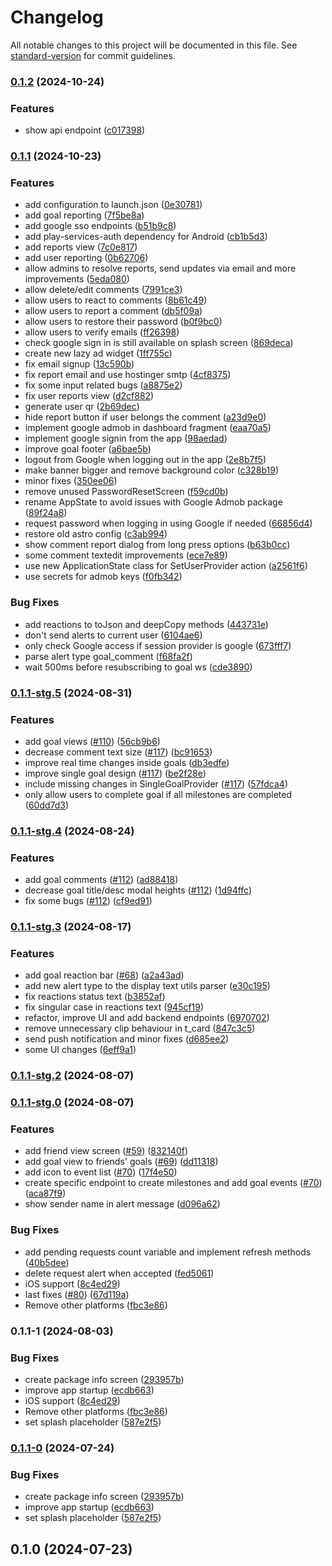 # Changelog

All notable changes to this project will be documented in this file. See [standard-version](https://github.com/conventional-changelog/standard-version) for commit guidelines.

### [0.1.2](https://github.com/nicoovillarr/trgtz/compare/v0.1.1...v0.1.2) (2024-10-24)


### Features

* show api endpoint ([c017398](https://github.com/nicoovillarr/trgtz/commit/c017398dbbe690ac32b957eb4854b32d684721cc))

### [0.1.1](https://github.com/nicoovillarr/trgtz/compare/v0.1.1-stg.5...v0.1.1) (2024-10-23)


### Features

* add configuration to launch.json ([0e30781](https://github.com/nicoovillarr/trgtz/commit/0e30781e7dafaedf2dddb629adfb3c07272c869a))
* add goal reporting ([7f5be8a](https://github.com/nicoovillarr/trgtz/commit/7f5be8a9ce2105f5a82eb4d07f0f75eef9340798))
* add google sso endpoints ([b51b9c8](https://github.com/nicoovillarr/trgtz/commit/b51b9c8485fc66fcae46d10fe0a755d08bdb4a38))
* add play-services-auth dependency for Android ([cb1b5d3](https://github.com/nicoovillarr/trgtz/commit/cb1b5d3bba4c0037f6a7427746f84bf5ebdf2ec2))
* add reports view ([7c0e817](https://github.com/nicoovillarr/trgtz/commit/7c0e817449c42f459574a32904e20424b5695590))
* add user reporting ([0b62706](https://github.com/nicoovillarr/trgtz/commit/0b627064ef777b3bc567b9137e83fac08790a276))
* allow admins to resolve reports, send updates via email and more improvements ([5eda080](https://github.com/nicoovillarr/trgtz/commit/5eda080b776c6bfb11141129d561086366ccfd7c))
* allow delete/edit comments ([7991ce3](https://github.com/nicoovillarr/trgtz/commit/7991ce3f3acc9511fb2f22e13f93a27fa19c0d12))
* allow users to react to comments ([8b61c49](https://github.com/nicoovillarr/trgtz/commit/8b61c4906e14a6943c7f4f5d65c69deeff6ad714))
* allow users to report a comment ([db5f09a](https://github.com/nicoovillarr/trgtz/commit/db5f09a48d3b7f0309beb86e72fb00cb53ca602b))
* allow users to restore their password ([b0f9bc0](https://github.com/nicoovillarr/trgtz/commit/b0f9bc09862cef54280a3ca8726cb6d15df4fd3b))
* allow users to verify emails ([ff26398](https://github.com/nicoovillarr/trgtz/commit/ff263986ec21f9c3f044f5bb03f2b6b88b1f678b))
* check google sign in is still available on splash screen ([869deca](https://github.com/nicoovillarr/trgtz/commit/869deca19ab0f0f76ab3bbff07f508ae802149c2))
* create new lazy ad widget ([1ff755c](https://github.com/nicoovillarr/trgtz/commit/1ff755c1565bbe1d4799b45bf929e71427403c86))
* fix email signup ([13c590b](https://github.com/nicoovillarr/trgtz/commit/13c590b5c04fbbee7d8e8d8b37e2ba960df85c6d))
* fix report email and use hostinger smtp ([4cf8375](https://github.com/nicoovillarr/trgtz/commit/4cf83758531eb8908cd38339aea5f510da144623))
* fix some input related bugs ([a8875e2](https://github.com/nicoovillarr/trgtz/commit/a8875e223c5639f132bb5f7d3be20e29fbf32eec))
* fix user reports view ([d2cf882](https://github.com/nicoovillarr/trgtz/commit/d2cf882f4fd8c9579cefdefc8ec89c8b1c5a1c53))
* generate user qr ([2b69dec](https://github.com/nicoovillarr/trgtz/commit/2b69dec39bbe7ad69b91a65d447b739fe108aad5))
* hide report button if user belongs the comment ([a23d9e0](https://github.com/nicoovillarr/trgtz/commit/a23d9e05362b5f05e289f035a9e3894132cdea78))
* implement google admob in dashboard fragment ([eaa70a5](https://github.com/nicoovillarr/trgtz/commit/eaa70a597b1ad6821d42a70bd1f6cb2b263ee9ef))
* implement google signin from the app ([98aedad](https://github.com/nicoovillarr/trgtz/commit/98aedad30c19aae54db3a0239160fd4c602192d3))
* improve goal footer ([a6bae5b](https://github.com/nicoovillarr/trgtz/commit/a6bae5b4443b64f3b4e0125e7a48d6d4769bcda2))
* logout from Google when logging out in the app ([2e8b7f5](https://github.com/nicoovillarr/trgtz/commit/2e8b7f590bee055a483e854ae32599620c6d55fa))
* make banner bigger and remove background color ([c328b19](https://github.com/nicoovillarr/trgtz/commit/c328b19b778aaaf9ebbb1a3a46843ec2bc099f4f))
* minor fixes ([350ee06](https://github.com/nicoovillarr/trgtz/commit/350ee06d53077cbf2656374de75a5f3990c67253))
* remove unused PasswordResetScreen ([f59cd0b](https://github.com/nicoovillarr/trgtz/commit/f59cd0b57f8676375311e9d0cab5da48bafa09a4))
* rename AppState to avoid issues with Google Admob package ([89f24a8](https://github.com/nicoovillarr/trgtz/commit/89f24a875f3a41d4df6e0850d1da3e404e95e61d))
* request password when logging in using Google if needed ([66856d4](https://github.com/nicoovillarr/trgtz/commit/66856d41c1540864f9619649238f786d9ee5ed04))
* restore old astro config ([c3ab994](https://github.com/nicoovillarr/trgtz/commit/c3ab9942e51a92a06744c1ce23cf31e1320ce965))
* show comment report dialog from long press options ([b63b0cc](https://github.com/nicoovillarr/trgtz/commit/b63b0cca1cf41a3f0b21dd03595c3c763b9145b4))
* some comment textedit improvements ([ece7e89](https://github.com/nicoovillarr/trgtz/commit/ece7e89625d7326be85eb3ef0f32fd0ebcaa314d))
* use new ApplicationState class for SetUserProvider action ([a2561f6](https://github.com/nicoovillarr/trgtz/commit/a2561f6d61089174e1bcebc849f1d94ed5d12915))
* use secrets for admob keys ([f0fb342](https://github.com/nicoovillarr/trgtz/commit/f0fb3426aa9cea1866ff2d89d7de1c937ceec115))


### Bug Fixes

* add reactions to toJson and deepCopy methods ([443731e](https://github.com/nicoovillarr/trgtz/commit/443731e9848a5ebfcd4ae39ef7ffd425b039658f))
* don't send alerts to current user ([6104ae6](https://github.com/nicoovillarr/trgtz/commit/6104ae623abf83579bf73874726840b029e2d320))
* only check Google access if session provider is google ([673fff7](https://github.com/nicoovillarr/trgtz/commit/673fff732d1fc3ada3ec3ee533ff4513c09e599d))
* parse alert type goal_comment ([f68fa2f](https://github.com/nicoovillarr/trgtz/commit/f68fa2fb9421bf0895d96d0466a0e8d16fc53bc6))
* wait 500ms before resubscribing to goal ws ([cde3890](https://github.com/nicoovillarr/trgtz/commit/cde38909cf766d6363dfbd6f38a6d96dd12495a1))

### [0.1.1-stg.5](https://github.com/nicoovillarr/trgtz/compare/v0.1.1-stg.4...v0.1.1-stg.5) (2024-08-31)


### Features

* add goal views ([#110](https://github.com/nicoovillarr/trgtz/issues/110)) ([56cb9b6](https://github.com/nicoovillarr/trgtz/commit/56cb9b64bd5dbdcd5ec4fa0ea8d230a85770b332))
* decrease comment text size ([#117](https://github.com/nicoovillarr/trgtz/issues/117)) ([bc91653](https://github.com/nicoovillarr/trgtz/commit/bc91653bdc2dfa9b11614f20a527fb9c34a84366))
* improve real time changes inside goals ([db3edfe](https://github.com/nicoovillarr/trgtz/commit/db3edfe18796efb07c2a520f0f2cc75d5d672675))
* improve single goal design ([#117](https://github.com/nicoovillarr/trgtz/issues/117)) ([be2f28e](https://github.com/nicoovillarr/trgtz/commit/be2f28ef16afda863d1f587966539f74fc6cef06))
* include missing changes in SingleGoalProvider ([#117](https://github.com/nicoovillarr/trgtz/issues/117)) ([57fdca4](https://github.com/nicoovillarr/trgtz/commit/57fdca475511ea338d14c0615d38230eb2a28ef8))
* only allow users to complete goal if all milestones are completed ([60dd7d3](https://github.com/nicoovillarr/trgtz/commit/60dd7d368a218bf9021b9cf42daa40b3905c5700))

### [0.1.1-stg.4](https://github.com/nicoovillarr/trgtz/compare/v0.1.1-stg.3...v0.1.1-stg.4) (2024-08-24)


### Features

* add goal comments ([#112](https://github.com/nicoovillarr/trgtz/issues/112)) ([ad88418](https://github.com/nicoovillarr/trgtz/commit/ad88418a7857c55009bc163d562b2fdbdf413ecf))
* decrease goal title/desc modal heights ([#112](https://github.com/nicoovillarr/trgtz/issues/112)) ([1d94ffc](https://github.com/nicoovillarr/trgtz/commit/1d94ffc5ba21bf000e4f4ce3c3876771aa0c2167))
* fix some bugs ([#112](https://github.com/nicoovillarr/trgtz/issues/112)) ([cf9ed91](https://github.com/nicoovillarr/trgtz/commit/cf9ed918c368a193b1f10a5cbf534adedc3c8421))

### [0.1.1-stg.3](https://github.com/nicoovillarr/trgtz/compare/v0.1.1-stg.2...v0.1.1-stg.3) (2024-08-17)


### Features

* add goal reaction bar ([#68](https://github.com/nicoovillarr/trgtz/issues/68)) ([a2a43ad](https://github.com/nicoovillarr/trgtz/commit/a2a43ad0ccf67330863394a09891ed48b802452e))
* add new alert type to the display text utils parser ([e30c195](https://github.com/nicoovillarr/trgtz/commit/e30c195d6fafb6e631fe537079fc699ca7c83925))
* fix reactions status text ([b3852af](https://github.com/nicoovillarr/trgtz/commit/b3852afba3b0261818e0d35b6aad1f9797652b4e))
* fix singular case in reactions text ([945cf19](https://github.com/nicoovillarr/trgtz/commit/945cf19f435e023a05ca6294c34d94a9a60a32ac))
* refactor, improve UI and add backend endpoints ([6970702](https://github.com/nicoovillarr/trgtz/commit/697070238077446981fe76fbab86827cf307a37f))
* remove unnecessary clip behaviour in t_card ([847c3c5](https://github.com/nicoovillarr/trgtz/commit/847c3c54ba30508390b3b913097cee2ba427bec6))
* send push notification and minor fixes ([d685ee2](https://github.com/nicoovillarr/trgtz/commit/d685ee23cd249d67e30aefc4b5da939039329d4b))
* some UI changes ([6eff9a1](https://github.com/nicoovillarr/trgtz/commit/6eff9a16a10ad89aedf3c6065927ac884a4719ee))

### [0.1.1-stg.2](https://github.com/nicoovillarr/trgtz/compare/v0.1.1-stg.1...v0.1.1-stg.2) (2024-08-07)

### [0.1.1-stg.0](https://github.com/marppasas/ygoal/compare/v0.1.1-0...v0.1.1-stg.0) (2024-08-07)


### Features

* add friend view screen ([#59](https://github.com/marppasas/ygoal/issues/59)) ([832140f](https://github.com/marppasas/ygoal/commit/832140fda0dee09d3784d4499554f7e9d3e97491))
* add goal view to friends' goals ([#69](https://github.com/marppasas/ygoal/issues/69)) ([dd11318](https://github.com/marppasas/ygoal/commit/dd113187686b3de352ade35007a64d70d2970a05))
* add icon to event list ([#70](https://github.com/marppasas/ygoal/issues/70)) ([17f4e50](https://github.com/marppasas/ygoal/commit/17f4e50bba313919dadb8fe7625b1a30f2e313bf))
* create specific endpoint to create milestones and add goal events ([#70](https://github.com/marppasas/ygoal/issues/70)) ([aca87f9](https://github.com/marppasas/ygoal/commit/aca87f9394a43821bb1c8776c3dc2e3e7f10e3ab))
* show sender name in alert message ([d096a62](https://github.com/marppasas/ygoal/commit/d096a624db358214a42bdab9b546c5afcecd17cd))


### Bug Fixes

* add pending requests count variable and implement refresh methods ([40b5dee](https://github.com/marppasas/ygoal/commit/40b5deea8d1d5b016e88a1a5d71bd80feba638ae))
* delete request alert when accepted ([fed5061](https://github.com/marppasas/ygoal/commit/fed50615175ae074bd8fb83ea74429ded224739e))
* iOS support ([8c4ed29](https://github.com/marppasas/ygoal/commit/8c4ed29da46956dd64d24813758a95a160f015a6))
* last fixes ([#80](https://github.com/marppasas/ygoal/issues/80)) ([67d119a](https://github.com/marppasas/ygoal/commit/67d119ab272d6bc9baa20ce72de9772dbf9d59b4))
* Remove other platforms ([fbc3e86](https://github.com/marppasas/ygoal/commit/fbc3e86ceb85b923c286ed75669f3e89c4debc3d))

### 0.1.1-1 (2024-08-03)


### Bug Fixes

* create package info screen ([293957b](https://github.com/nicoovillarr/trgtz/commit/293957bf9f91e68d1c1cd6b09c7cdedebecf4b98))
* improve app startup ([ecdb663](https://github.com/nicoovillarr/trgtz/commit/ecdb66358b65072cf4c108c7532320cd704e0457))
* iOS support ([8c4ed29](https://github.com/nicoovillarr/trgtz/commit/8c4ed29da46956dd64d24813758a95a160f015a6))
* Remove other platforms ([fbc3e86](https://github.com/nicoovillarr/trgtz/commit/fbc3e86ceb85b923c286ed75669f3e89c4debc3d))
* set splash placeholder ([587e2f5](https://github.com/nicoovillarr/trgtz/commit/587e2f5156316bd96a6f3e5beff988ba9cc0025f))

### [0.1.1-0](https://github.com/marppasas/ygoal/compare/v0.1.0...v0.1.1-0) (2024-07-24)


### Bug Fixes

* create package info screen ([293957b](https://github.com/marppasas/ygoal/commit/293957bf9f91e68d1c1cd6b09c7cdedebecf4b98))
* improve app startup ([ecdb663](https://github.com/marppasas/ygoal/commit/ecdb66358b65072cf4c108c7532320cd704e0457))
* set splash placeholder ([587e2f5](https://github.com/marppasas/ygoal/commit/587e2f5156316bd96a6f3e5beff988ba9cc0025f))

## 0.1.0 (2024-07-23)
